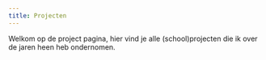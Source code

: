 ```yaml
---
title: Projecten
---
```


Welkom op de project pagina, hier vind je alle (school)projecten die ik over de jaren heen heb ondernomen.
